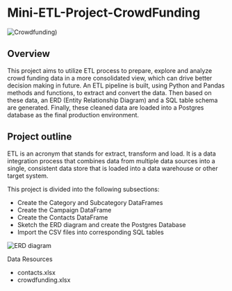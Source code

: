 # Mini-ETL-Project-CrowdFunding
![Crowdfunding](https://www.google.com/url?sa=i&url=https%3A%2F%2Fwww.aflamnah.com%2Far%2F&psig=AOvVaw3DMaAMaJigZmaMqUSU2WL5&ust=1685335361940000&source=images&cd=vfe&ved=0CBAQjRxqFwoTCOje59OZl_8CFQAAAAAdAAAAABAE))
## Overview

This project aims to utilize ETL process to prepare, explore and analyze crowd funding data in a more consolidated view, which can drive better decision making in future.
An ETL pipeline is built, using Python and Pandas methods and functions, to extract and convert the data. Then based on these data, an ERD (Entity Relationship Diagram) and a SQL table schema are generated. Finally, these cleaned data are loaded into a Postgres database as the final production environment.

## Project outline

ETL is an acronym that stands for extract, transform and load. It is a data integration process that combines data from multiple data sources into a single, consistent data store that is loaded into a data warehouse or other target system. 

This project is divided into the following subsections:
 *  Create the Category and Subcategory DataFrames
 *  Create the Campaign DataFrame
 *  Create the Contacts DataFrame
 *  Sketch the ERD diagram and create the Postgres Database
 *  Import the CSV files into corresponding SQL tables

![ERD diagram](https://github.com/wei3chen2/Mini-ETL-Project-/blob/main/ERD%20diagram%20(2).png)

Data Resources

 *  contacts.xlsx
 *  crowdfunding.xlsx



